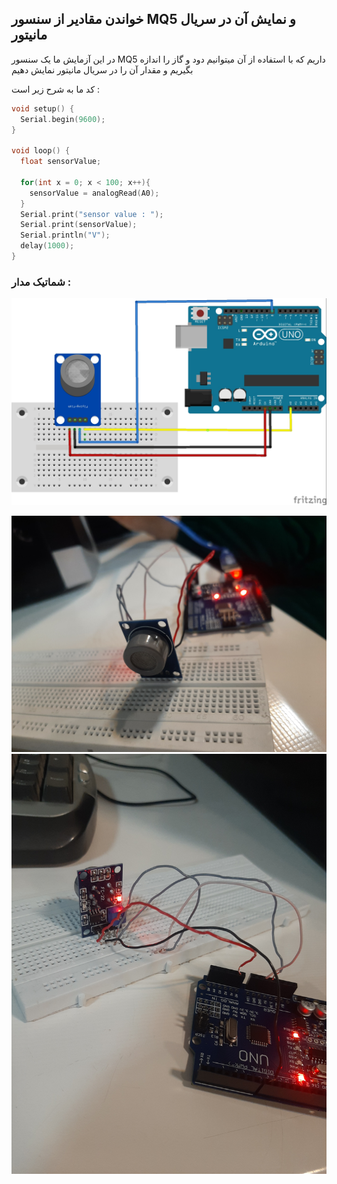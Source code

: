 ## خواندن مقادیر از سنسور MQ5 و نمایش آن در سریال مانیتور

در این آزمایش ما یک سنسور MQ5 داریم که با استفاده از آن میتوانیم دود و گاز را اندازه بگیریم و مقدار آن را در سریال مانیتور نمایش دهیم

کد ما به شرح زیر است :
```c++
void setup() {
  Serial.begin(9600);
}

void loop() {
  float sensorValue;

  for(int x = 0; x < 100; x++){
    sensorValue = analogRead(A0);
  }
  Serial.print("sensor value : ");
  Serial.print(sensorValue);
  Serial.println("V");
  delay(1000);
}

```

### شماتیک مدار :

![shematic](./shematic/10-MQ5.jpg)

![photo](./photo%20of%20project/20241224_085159.jpg)
![photo](./photo%20of%20project/20241224_085152.jpg)

